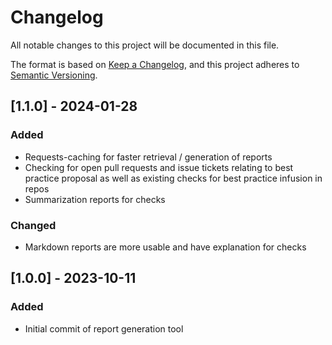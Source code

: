 # Changelog

All notable changes to this project will be documented in this file. 

The format is based on [Keep a Changelog](https://keepachangelog.com/en/1.0.0/),
and this project adheres to [Semantic Versioning](https://semver.org/spec/v2.0.0.html).

## [1.1.0] - 2024-01-28

### Added

- Requests-caching for faster retrieval / generation of reports
- Checking for open pull requests and issue tickets relating to best practice proposal as well as existing checks for best practice infusion in repos
- Summarization reports for checks

### Changed 

- Markdown reports are more usable and have explanation for checks

## [1.0.0] - 2023-10-11

### Added 

- Initial commit of report generation tool
